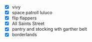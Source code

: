 - [x] vivy
- [x] space patroll luluco
- [x] flip flappers
- [x] All Saints Street
- [x] pantry and stocking wth garther belt
- [x] borderlands
